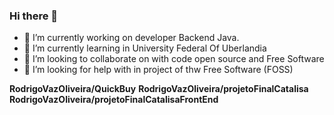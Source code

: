 ### Hi there 👋

- 🔭 I’m currently working on developer Backend Java.
- 🌱 I’m currently learning in University Federal Of Uberlandia
- 👯 I’m looking to collaborate on with code open source and Free Software
- 🤔 I’m looking for help with in project of thw Free Software (FOSS)


**RodrigoVazOliveira/QuickBuy**
**RodrigoVazOliveira/projetoFinalCatalisa**
**RodrigoVazOliveira/projetoFinalCatalisaFrontEnd**


<!-- 
**RodrigoVazOliveira/RodrigoVazOliveira** is a ✨ _special_ ✨ repository because its `README.md` (this file) appears on your GitHub profile.

Here are some ideas to get you started:

- 🔭 I’m currently working on ...
- 🌱 I’m currently learning ...
- 👯 I’m looking to collaborate on ...
- 🤔 I’m looking for help with ...
- 💬 Ask me about ...
- 📫 How to reach me: ...
- 😄 Pronouns: ...
- ⚡ Fun fact: ...
-->

